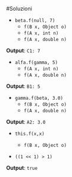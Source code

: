 #Soluzioni

- `beta.f(null, 7)`
  * `f(B x, Object o)`
  * `f(A x, int n)`
  * `f(A x, double n)`

**Output**: `C1: 7`

- `alfa.f(gamma, 5)`
  * `f(A x, int n)`
  * `f(A x, double n)`

**Output**: `B1: 5`

- `gamma.f(beta, 3.0)`
  * `f(B x, Object o)`
  * `f(A x, double n)`

**Output**: `A2: 3.0`

- `this.f(x,x)`
  * `f(B x, Object o)`

- `((1 << 1) > 1)`

**Output**: `true`